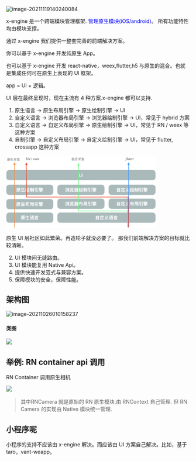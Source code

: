 ![image-20211119140240084](https://zk4bucket.oss-cn-beijing.aliyuncs.com/img/image-20211119140240084.png)



x-engine 是一个跨端模块管理框架. <span style="color:blue">管理原生模块(iOS/android)</span>。 所有功能特性均由模块支撑。

通过 x-engine  我们提供一整套完善的前端解决方案。 

你可以基于 x-engine 开发纯原生 App。

也可以基于 x-engine 开发 react-native，weex,flutter,h5 与原生的混合。也就是集成任何可在原生上表现的 UI 框架。



app = UI + 逻辑。

UI 层在最终呈现时，现在主流有 4 种方案.x-engine 都可以支持.

1. 原生语言 -> 原生布局引擎 -> 原生绘制引擎  -> UI
2. 自定义语言 -> 浏览器布局引擎 -> 浏览器绘制引擎  -> UI，常见于 hybrid 方案
3. 自定义语言 -> 自定义布局引擎 -> 原生绘制引擎     -> UI，常见于 RN / weex 等这种方案
4. 自制引擎    -> 自定义布局引擎 -> 自定义绘制引擎  -> UI，常见于 flutter, crossapp 这种方案



<img src="assets/image-20210524125334634.png" alt="image-20210524125334634" style="zoom:40%;" />



原生 UI 层社区如此繁荣。再造轮子就没必要了。 那我们前端解决方案的目标就比较清晰。

2. UI 模块间无缝路由。
3. UI 模块能复用 Native Api。
4. 提供快速开发范式与兼容方案。
4. 保障模块的安全，保障性能。



<!-- tabs:start -->

## **架构图**



![image-20211026010158237](https://zk4bucket.oss-cn-beijing.aliyuncs.com/img/image-20211026010158237.png)

#### **类图**

![](https://zk4bucket.oss-cn-beijing.aliyuncs.com/img/design-compatiable.png)


<!-- tabs:end -->

  

## 举例: RN container api 调用

RN Container 调用原生相机

![](https://zk4bucket.oss-cn-beijing.aliyuncs.com/img/image-20211018132618053.png)

 

> 其中RNCamera 就是原始的 RN 原生模块.由 RNContext 自己管理. 但 RN Camera 的实现由 Native 模块统一管理.

## 小程序呢

小程序的支持不应该由 x-engine 解决。而应该由 UI 方案自己解决。比如，基于 taro，vant-weapp。



